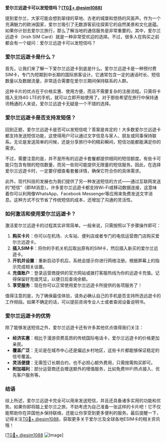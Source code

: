 **爱尔兰远遊卡可以发短信吗？[[TG💪+ @esim1088](https://t.me/s/esim1088)]**

提到爱尔兰，大家可能会想到翠绿的草地、古老的城堡和悠扬的风笛声。作为一个充满魅力的欧洲国家，爱尔兰吸引了无数游客前往探索它的自然美景和文化底蕴。如果你计划去爱尔兰旅行，那么了解当地的通信服务是非常重要的。其中，爱尔兰远遊卡（Irish SIM Card）就是一种非常受欢迎的选择。不过，很多人在购买之前都会有一个疑问：爱尔兰远遊卡可以发短信吗？

### 爱尔兰远遊卡是什么？

首先，让我们来了解一下爱尔兰远遊卡到底是什么。爱尔兰远遊卡是一种预付费SIM卡，专门为短期到中长期的国际旅客设计。它通常包含一定的通话时长、短信数量以及数据流量，非常适合需要在爱尔兰期间保持联系的人群。

这种卡片的优点在于价格实惠、使用方便，而且不需要复杂的注册流程。只需将卡插入支持4G LTE的手机，就可以立即开始使用了。对于那些希望在旅行中保持通讯畅通的人来说，爱尔兰远遊卡无疑是一个不错的选择。

### 爱尔兰远遊卡是否支持发短信？

回到正题，爱尔兰远遊卡是否可以发短信呢？答案是肯定的！大多数爱尔兰远遊卡都支持发送短信功能，这使得用户可以通过文字信息与家人、朋友或同事保持联系。无论是发送简单的问候，还是分享旅行中的精彩瞬间，短信功能都能满足你的需求。

不过，需要注意的是，并不是所有的远遊卡套餐都提供相同的短信额度。有些卡可能只包含有限的短信数量，而另一些则可能提供无限量的短信服务。因此，在选择爱尔兰远遊卡时，一定要仔细查看套餐详情，确保它符合你的具体需求。

此外，现代科技的发展也为我们提供了另一种发送短信的方式——通过互联网发送的“短信”（即IM消息）。许多爱尔兰远遊卡都支持Wi-Fi或移动数据连接，这意味着你可以利用像WhatsApp、Facebook Messenger等应用来免费发送文字消息。这种方式不仅节省了传统短信的成本，还增加了沟通的灵活性。

### 如何激活和使用爱尔兰远遊卡？

激活爱尔兰远遊卡的过程其实非常简单。一般来说，只需按照以下步骤操作即可：

1. **购买卡片**：你可以在机场、火车站、便利店或者专门的电信运营商门店购买爱尔兰远遊卡。
2. **插入SIM卡**：将你的手机关机后取出原有的SIM卡，然后插入新买的爱尔兰远遊卡。
3. **开机并设置**：重新启动手机后，系统会提示你进行网络注册。根据屏幕上的指示完成相关设置。
4. **充值账户**：登录运营商提供的官方网站或拨打客服热线为你的远遊卡充值。记得保留好充值凭证，以便日后查询余额。
5. **享受服务**：现在你可以正常使用爱尔兰远遊卡所提供的各项服务了！

值得注意的是，为了确保最佳体验，请务必确认自己的手机是否支持所选远遊卡的工作频段。如果不确定的话，可以提前咨询专业人士或者查阅设备说明书。

### 爱尔兰远遊卡的优势

除了能够发送短信之外，爱尔兰远遊卡还有许多其他优点值得我们关注：

- **经济实惠**：相比于漫游资费高昂的传统国际电话卡，爱尔兰远遊卡的价格更加亲民。
- **覆盖广泛**：无论是在城市中心还是偏远乡村地区，这些卡片都能够保证稳定的信号覆盖。
- **灵活便捷**：无需签订长期合约，也不必担心额外费用，只需按需购买即可。
- **附加福利**：部分运营商还会赠送额外的增值服务，比如免费WiFi热点接入、优先客户服务等。

### 结语

综上所述，爱尔兰远遊卡完全可以用来发送短信，并且还具备诸多实用的功能和优势。如果你即将踏上爱尔兰之旅，不妨考虑为自己准备一张这样的卡片吧！它不仅能帮助你在异国他乡保持联络，还能让你享受到更多便利的服务。最后提醒一下，记得关注[TG💪+ @esim1088](https://t.me/s/esim1088)，获取更多关于爱尔兰及全球各地ESIM卡的相关资讯哦！

[[TG💪+ @esim1088](https://t.me/s/esim1088) ![Image](https://i.postimg.cc/4NQfJmqS/Snipaste-2025-05-13-00-14-12.png)]